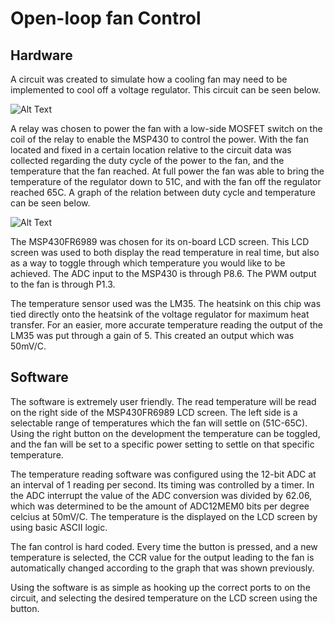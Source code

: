 # Open-loop fan Control

## Hardware

A circuit was created to simulate how a cooling fan may need to be implemented to cool off a voltage regulator. This circuit can be seen below. 

![Alt Text]()

A relay was chosen to power the fan with a low-side MOSFET switch on the coil of the relay to enable the MSP430 to control the power. With the fan located and fixed in a certain location relative to the circuit data was collected regarding the duty cycle of the power to the fan, and the temperature that the fan reached. At full power the fan was able to bring the temperature of the regulator down to 51C, and with the fan off the regulator reached 65C. A graph of the relation between duty cycle and temperature can be seen below.

![Alt Text]()

The MSP430FR6989 was chosen for its on-board LCD screen. This LCD screen was used to both display the read temperature in real time, but also as a way to toggle through which temperature you would like to be achieved. The ADC input to the MSP430 is through P8.6. The PWM output to the fan is through P1.3.

The temperature sensor used was the LM35. The heatsink on this chip was tied directly onto the heatsink of the voltage regulator for maximum heat transfer. For an easier, more accurate temperature reading the output of the LM35 was put through a gain of 5. This created an output which was 50mV/C. 

## Software

The software is extremely user friendly. The read temperature will be read on the right side of the MSP430FR6989 LCD screen. The left side is a selectable range of temperatures which the fan will settle on (51C-65C). Using the right button on the development the temperature can be toggled, and the fan will be set to a specific power setting to settle on that specific temperature. 

The temperature reading software was configured using the 12-bit ADC at an interval of 1 reading per second. Its timing was controlled by a timer. In the ADC interrupt the value of the ADC conversion was divided by 62.06, which was determined to be the amount of ADC12MEM0 bits per degree celcius at 50mV/C. The temperature is the displayed on the LCD screen by using basic ASCII logic. 

The fan control is hard coded. Every time the button is pressed, and a new temperature is selected, the CCR value for the output leading to the fan is automatically changed according to the graph that was shown previously.

Using the software is as simple as hooking up the correct ports to on the circuit, and selecting the desired temperature on the LCD screen using the button. 

